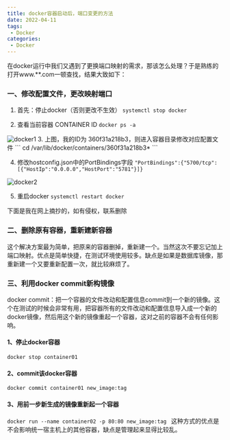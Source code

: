 ```yaml
---
title: docker容器启动后，端口变更的方法
date: 2022-04-11
tags:
 - Docker
categories:
 - Docker
---
```


在docker运行中我们又遇到了更换端口映射的需求，那该怎么处理？于是熟练的打开www.**.com一顿查找，结果大致如下：

### 一、修改配置文件，更改映射端口

1. 首先：停止docker（否则更改不生效）
```systemctl stop docker```

2. 查看当前容器 CONTAINER ID
```docker ps -a```
<img :src="$withBase('/images/docker/code1.png')" alt="docker1">
3. 上图，我的ID为 360f31a218b3，则进入容器目录修改对应配置文件
``` cd /var/lib/docker/containers/360f31a218b3* ```

4. 修改hostconfig.json中的PortBindings字段
```"PortBindings":{"5700/tcp":[{"HostIp":"0.0.0.0","HostPort":"5781"}]} ```
<img :src="$withBase('/images/docker/code2.png')" alt="docker2">

5. 重启docker
```systemctl restart docker ``` 
 
下面是我在网上摘抄的，如有侵权，联系删除

### 二、删除原有容器，重新建新容器

这个解决方案最为简单，把原来的容器删掉，重新建一个。当然这次不要忘记加上端口映射。优点是简单快捷，在测试环境使用较多。缺点是如果是数据库镜像，那重新建一个又要重新配置一次，就比较麻烦了。

### 三、利用docker commit新构镜像

docker commit：把一个容器的文件改动和配置信息commit到一个新的镜像。这个在测试的时候会非常有用，把容器所有的文件改动和配置信息导入成一个新的docker镜像，然后用这个新的镜像重起一个容器，这对之前的容器不会有任何影响。

#### 1、停止docker容器

```docker stop container01```

#### 2、commit该docker容器

```docker commit container01 new_image:tag ```
#### 3、用前一步新生成的镜像重新起一个容器

```docker run --name container02 -p 80:80 new_image:tag ```
这种方式的优点是不会影响统一宿主机上的其他容器，缺点是管理起来显得比较乱。